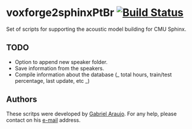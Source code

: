 voxforge2sphinxPtBr [![Build Status](https://travis-ci.org/gabrielaraujof/voxforge2sphinxPtBr.svg?branch=major-update)](https://travis-ci.org/gabrielaraujof/voxforge2sphinxPtBr)
===================

Set of scripts for supporting the acoustic model building for CMU Sphinx.

TODO
----

- Option to append new speaker folder.
- Save information from the speakers.
- Compile information about the database (_ total hours, train/test percentage, last update, etc _)

Authors
-------

These scritps were developed by [Gabriel Araujo](http://www.gabrielaraujo.info). For any help, please contact on his [e-mail](mailto:gabrielaraujof@outlook.com) address.
